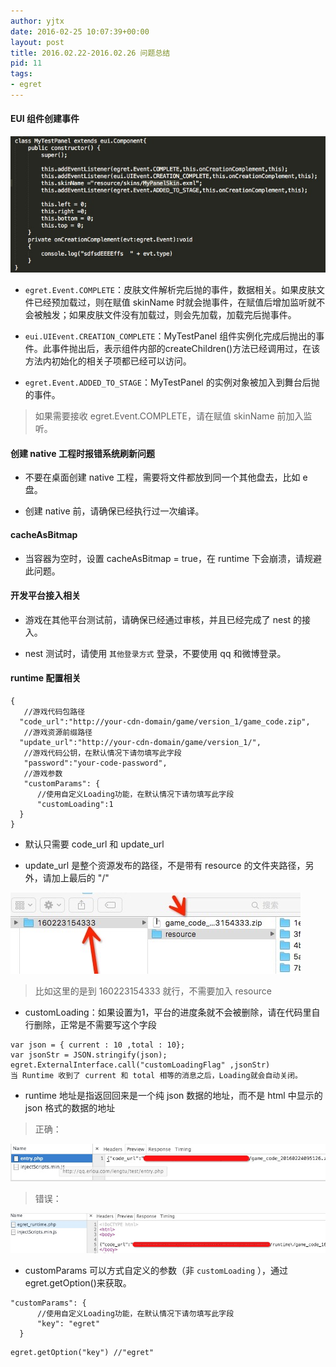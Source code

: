 ```yaml
---
author: yjtx
date: 2016-02-25 10:07:39+00:00
layout: post
title: 2016.02.22-2016.02.26 问题总结
pid: 11
tags:
- egret
---
```


#### EUI 组件创建事件

![image](week3/4.png)

* ```egret.Event.COMPLETE```：皮肤文件解析完后抛的事件，数据相关。如果皮肤文件已经预加载过，则在赋值 skinName 时就会抛事件，在赋值后增加监听就不会被触发；如果皮肤文件没有加载过，则会先加载，加载完后抛事件。

* ```eui.UIEvent.CREATION_COMPLETE```：MyTestPanel 组件实例化完成后抛出的事件。此事件抛出后，表示组件内部的createChildren()方法已经调用过，在该方法内初始化的相关子项都已经可以访问。

* ```egret.Event.ADDED_TO_STAGE```：MyTestPanel 的实例对象被加入到舞台后抛的事件。

> 如果需要接收 egret.Event.COMPLETE，请在赋值 skinName 前加入监听。


#### 创建 native 工程时报错系统刷新问题

* 不要在桌面创建 native 工程，需要将文件都放到同一个其他盘去，比如 e 盘。

* 创建 native 前，请确保已经执行过一次编译。


#### cacheAsBitmap 

* 当容器为空时，设置 cacheAsBitmap = true，在 runtime 下会崩溃，请规避此问题。


#### 开发平台接入相关

* 游戏在其他平台测试前，请确保已经通过审核，并且已经完成了 nest 的接入。

* nest 测试时，请使用 ```其他登录方式``` 登录，不要使用 qq 和微博登录。

#### runtime 配置相关

```
{
   //游戏代码包路径 
  "code_url":"http://your-cdn-domain/game/version_1/game_code.zip",
   //游戏资源前缀路径 
  "update_url":"http://your-cdn-domain/game/version_1/",
   //游戏代码公钥，在默认情况下请勿填写此字段  
   "password":"your-code-password",
   //游戏参数  
   "customParams": {
      //使用自定义Loading功能，在默认情况下请勿填写此字段  
      "customLoading":1 
  }  
}
```

* 默认只需要 code_url 和 update_url

* update_url 是整个资源发布的路径，不是带有 resource  的文件夹路径，另外，请加上最后的 "/"

![image](week3/1.jpg)

> 比如这里的是到  160223154333 就行，不需要加入 resource

* customLoading：如果设置为1，平台的进度条就不会被删除，请在代码里自行删除，正常是不需要写这个字段

```
var json = { current : 10 ,total : 10};
var jsonStr = JSON.stringify(json);
egret.ExternalInterface.call("customLoadingFlag" ,jsonStr)
当 Runtime 收到了 current 和 total 相等的消息之后，Loading就会自动关闭。
```

* runtime 地址是指返回回来是一个纯 json 数据的地址，而不是 html 中显示的 json 格式的数据的地址

> 正确：

![image](week3/2.png)

> 错误：

![image](week3/3.png)

* customParams 可以方式自定义的参数（非 ```customLoading``` ），通过 egret.getOption()来获取。

```
"customParams": {
      //使用自定义Loading功能，在默认情况下请勿填写此字段  
      "key": "egret"
  }  
```

```
egret.getOption("key") //"egret"

```


